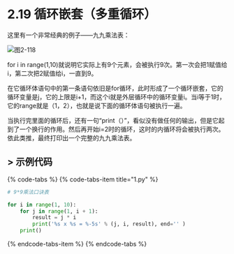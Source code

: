 # 2.19 循环嵌套（多重循环）

这里有一个非常经典的例子——九九乘法表：

![&#x56FE;2-118](blob:https://minghuiwu.gitbook.io/6ae21523-3a7d-4ff4-adb8-06fbfe51cfe9)

for i in range\(1,10\)就说明它实际上有9个元素，会被执行9次。第一次会把1赋值给i，第二次把2赋值给i，一直到9。

在它循环体语句中的第一条语句依旧是for循环，此时形成了一个循环嵌套，它的循环变量是j，它的上限是i+1，而这个i就是外层循环中的循环变量i。当i等于1时，它的range就是（1，2），也就是说下面的循环体语句被执行一遍。

当执行完里面的循环后，还有一句“print（）”，看似没有做任何的输出，但是它起到了一个换行的作用。然后再开始i=2时的循环，这时的内循环将会被执行两次。依此类推，最终打印出一个完整的九九乘法表。



## &gt; 示例代码

{% code-tabs %}
{% code-tabs-item title="1.py" %}
```python
# 9*9乘法口诀表

for i in range(1, 10):
    for j in range(1, i + 1):
        result = j * i
        print('%s x %s = %-5s' % (j, i, result), end='' )
    print()
```
{% endcode-tabs-item %}
{% endcode-tabs %}


